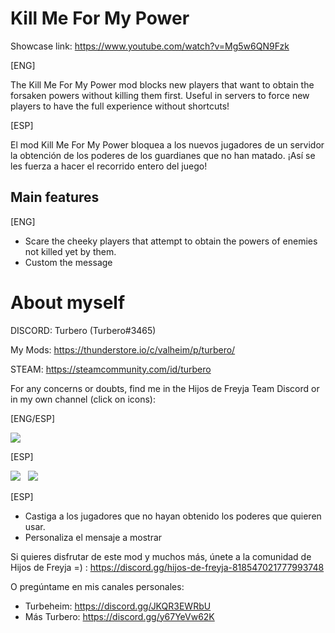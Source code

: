 # Kill Me For My Power

Showcase link: https://www.youtube.com/watch?v=Mg5w6QN9Fzk

[ENG]

The Kill Me For My Power mod blocks new players that want to obtain the forsaken powers without killing them first. Useful in servers to force new players to have the full experience without shortcuts!

[ESP]

El mod Kill Me For My Power bloquea a los nuevos jugadores de un servidor la obtención de los poderes de los guardianes que no han matado. ¡Así se les fuerza a hacer el recorrido entero del juego!

## Main features

[ENG]

* Scare the cheeky players that attempt to obtain the powers of enemies not killed yet by them.
* Custom the message

# About myself

DISCORD: Turbero (Turbero#3465)

My Mods: https://thunderstore.io/c/valheim/p/turbero/

STEAM: https://steamcommunity.com/id/turbero

For any concerns or doubts, find me in the Hijos de Freyja Team Discord or in my own channel (click on icons):

[ENG/ESP]

<a href="https://discord.gg/hijos-de-freyja-818547021777993748"><img src="https://i.imgur.com/nWZ5kGc.png"></a>

[ESP]

<a href="https://discord.gg/JKQR3EWRbU"><img src="https://i.imgur.com/WvOS4CK.png"></a>&nbsp;&nbsp;
<a href="https://discord.gg/y67YeVw62K"><img src="https://i.imgur.com/A9b3EGB.png"></a>


[ESP]

* Castiga a los jugadores que no hayan obtenido los poderes que quieren usar.
* Personaliza el mensaje a mostrar

Si quieres disfrutar de este mod y muchos más, únete a la comunidad de Hijos de Freyja =) : https://discord.gg/hijos-de-freyja-818547021777993748

O pregúntame en mis canales personales:

* Turbeheim: https://discord.gg/JKQR3EWRbU
* Más Turbero: https://discord.gg/y67YeVw62K
